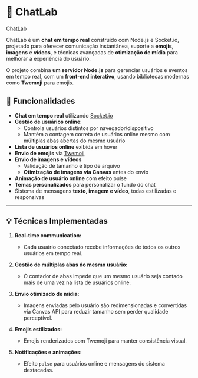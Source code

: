 # 💬 ChatLab

[ChatLab](http://56.124.88.223:3000/)


ChatLab é um **chat em tempo real** construído com Node.js e Socket.io, projetado para oferecer comunicação instantânea, suporte a **emojis**, **imagens** e **vídeos**, e técnicas avançadas de **otimização de mídia** para melhorar a experiência do usuário.  

O projeto combina **um servidor Node.js** para gerenciar usuários e eventos em tempo real, com um **front-end interativo**, usando bibliotecas modernas como **Twemoji** para emojis.

## 🚀 Funcionalidades

- **Chat em tempo real** utilizando [Socket.io](https://socket.io/)
- **Gestão de usuários online**:
  - Controla usuários distintos por navegador/dispositivo
  - Mantém a contagem correta de usuários online mesmo com múltiplas abas abertas do mesmo usuário
- **Lista de usuários online** exibida em hover
- **Envio de emojis** via [Twemoji](https://github.com/twitter/twemoji)
- **Envio de imagens e vídeos**
  - Validação de tamanho e tipo de arquivo
  - **Otimização de imagens via Canvas** antes do envio
- **Animação de usuário online** com efeito pulse
- **Temas personalizados** para personalizar o fundo do chat
- Sistema de mensagens **texto, imagem e vídeo**, todas estilizadas e responsivas

---

## 💡 Técnicas Implementadas

1. **Real-time communication:**  
   - Cada usuário conectado recebe informações de todos os outros usuários em tempo real.

2. **Gestão de múltiplas abas do mesmo usuário:**  
   - O contador de abas impede que um mesmo usuário seja contado mais de uma vez na lista de usuários online.

3. **Envio otimizado de mídia:**  
   - Imagens enviadas pelo usuário são redimensionadas e convertidas via Canvas API para reduzir tamanho sem perder qualidade perceptível.

4. **Emojis estilizados:**  
   - Emojis renderizados com Twemoji para manter consistência visual.

5. **Notificações e animações:**  
   - Efeito `pulse` para usuários online e mensagens do sistema destacadas.
